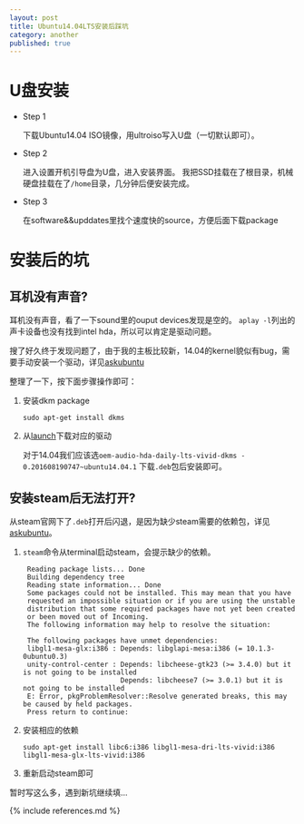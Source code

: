 ```yaml
---
layout: post
title: Ubuntu14.04LTS安装后踩坑
category: another
published: true
---
```


# U盘安装

* Step 1

	下载Ubuntu14.04 ISO镜像，用ultroiso写入U盘（一切默认即可）。 
* Step 2

	进入设置开机引导盘为U盘，进入安装界面。 我把SSD挂载在了根目录，机械硬盘挂载在了`/home`目录，几分钟后便安装完成。
* Step 3

	在software&&upddates里找个速度快的source，方便后面下载package

# 安装后的坑

## 耳机没有声音?

耳机没有声音，看了一下sound里的ouput devices发现是空的。 `aplay -l`列出的声卡设备也没有找到intel hda，所以可以肯定是驱动问题。

搜了好久终于发现问题了，由于我的主板比较新，14.04的kernel貌似有bug，需要手动安装一个驱动，详见[askubuntu](http://askubuntu.com/questions/672187/no-audio-output-devices-detected-in-new-computer-build-with-skylake-z170-mothe)

整理了一下，按下面步骤操作即可：

1. 安装dkm package

	```
	sudo apt-get install dkms
	```
2. 从[launch](https://code.launchpad.net/~ubuntu-audio-dev/+archive/ubuntu/alsa-daily/+packages)下载对应的驱动

	对于14.04我们应该选`oem-audio-hda-daily-lts-vivid-dkms - 0.201608190747~ubuntu14.04.1` 下载`.deb`包后安装即可。

## 安装steam后无法打开?

从steam官网下了`.deb`打开后闪退，是因为缺少steam需要的依赖包，详见[askubuntu](http://askubuntu.com/questions/588024/steam-install-error-on-14-04-ubuntu-64bit)。

1. `steam`命令从terminal启动steam，会提示缺少的依赖。

    	Reading package lists... Done
		Building dependency tree       
		Reading state information... Done
		Some packages could not be installed. This may mean that you have
		requested an impossible situation or if you are using the unstable
		distribution that some required packages have not yet been created
		or been moved out of Incoming.
		The following information may help to resolve the situation:
		
		The following packages have unmet dependencies:
		libgl1-mesa-glx:i386 : Depends: libglapi-mesa:i386 (= 10.1.3-0ubuntu0.3)
	 	unity-control-center : Depends: libcheese-gtk23 (>= 3.4.0) but it is not going to be installed
                       		   Depends: libcheese7 (>= 3.0.1) but it is not going to be installed
		E: Error, pkgProblemResolver::Resolve generated breaks, this may be caused by held packages.
		Press return to continue:
    
2.  安装相应的依赖

	```
	sudo apt-get install libc6:i386 libgl1-mesa-dri-lts-vivid:i386 libgl1-mesa-glx-lts-vivid:i386
	```
    
3. 重新启动steam即可

暂时写这么多，遇到新坑继续填...

{% include references.md %}
